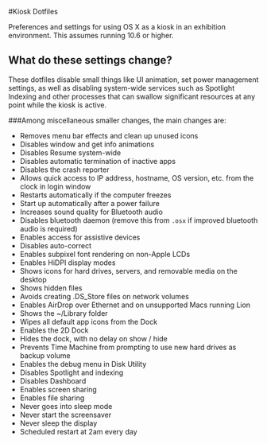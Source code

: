 #Kiosk Dotfiles

Preferences and settings for using OS X as a kiosk in an exhibition environment. This assumes running 10.6 or higher.

## What do these settings change?

These dotfiles disable small things like UI animation, set power management settings, as well as disabling system-wide services such as Spotlight Indexing and other processes that can swallow significant resources at any point while the kiosk is active.

###Among miscellaneous smaller changes, the main changes are:

* Removes menu bar effects and clean up unused icons
* Disables window and get info animations
* Disables Resume system-wide
* Disables automatic termination of inactive apps
* Disables the crash reporter
* Allows quick access to IP address, hostname, OS version, etc. from the clock in login window
* Restarts automatically if the computer freezes
* Start up automatically after a power failure
* Increases sound quality for Bluetooth audio
* Disables bluetooth daemon (remove this from `.osx` if improved bluetooth audio is required)
* Enables access for assistive devices
* Disables auto-correct
* Enables subpixel font rendering on non-Apple LCDs
* Enables HiDPI display modes
* Shows icons for hard drives, servers, and removable media on the desktop
* Shows hidden files
* Avoids creating .DS_Store files on network volumes
* Enables AirDrop over Ethernet and on unsupported Macs running Lion
* Shows the ~/Library folder
* Wipes all default app icons from the Dock
* Enables the 2D Dock
* Hides the dock, with no delay on show / hide
* Prevents Time Machine from prompting to use new hard drives as backup volume
* Enables the debug menu in Disk Utility
* Disables Spotlight and indexing
* Disables Dashboard
* Enables screen sharing
* Enables file sharing
* Never goes into sleep mode
* Never start the screensaver
* Never sleep the display
* Scheduled restart at 2am every day